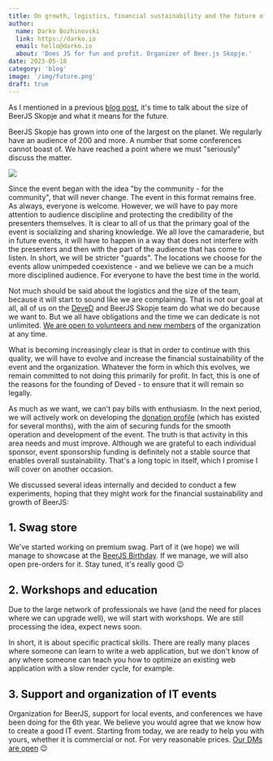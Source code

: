 ```yaml
---
title: On growth, logistics, financial sustainability and the future of BeerJS Skopje
author:
  name: Darko Bozhinovski
  link: https://darko.io
  email: hello@darko.io
  about: 'Does JS for fun and profit. Organizer of Beer.js Skopje.'
date: 2023-05-18
category: 'blog'
image: '/img/future.png'
draft: true
---
```


As I mentioned in a previous [blog post](/vol10-survey), it's time to talk about the size of BeerJS Skopje and what it
means for the future.

BeerJS Skopje has grown into one of the largest on the planet. We regularly have an audience of 200 and more. A number
that some conferences cannot boast of. We have reached a point where we must "seriously" discuss the matter.

<img src="/img/future.png" />

Since the event began with the idea "by the community - for the community", that will never change. The event in this
format remains free. As always, everyone is welcome. However, we will have to pay more attention to audience discipline
and protecting the credibility of the presenters themselves. It is clear to all of us that the primary goal of the event
is socializing and sharing knowledge. We all love the camaraderie, but in future events, it will have to happen in a way
that does not interfere with the presenters and then with the part of the audience that has come to listen. In short, we
will be stricter "guards". The locations we choose for the events allow unimpeded coexistence - and we believe we can be
a much more disciplined audience. For everyone to have the best time in the world.

Not much should be said about the logistics and the size of the team, because it will start to sound like we are
complaining. That is not our goal at all, all of us on the [DeveD](https://deved.mk) and BeerJS Skopje team do what we
do because we want to. But we all have obligations and the time we can dedicate is not unlimited.
[We are open to volunteers and new members](mailto:hello@beerjs.mk?subject=BeerJS%20volunteer%20interest) of the
organization at any time.

What is becoming increasingly clear is that in order to continue with this quality, we will have to evolve and increase
the financial sustainability of the event and the organization. Whatever the form in which this evolves, we remain
committed to not doing this primarily for profit. In fact, this is one of the reasons for the founding of Deved - to
ensure that it will remain so legally.

As much as we want, we can't pay bills with enthusiasm. In the next period, we will actively work on developing the
[donation profile](<(https://ecrowd.mk/organization/4046d293-ce95-433a-9f24-b382c3207c09)>) (which has existed for
several months), with the aim of securing funds for the smooth operation and development of the event. The truth is that
activity in this area needs and must improve. Although we are grateful to each individual sponsor, event sponsorship
funding is definitely not a stable source that enables overall sustainability. That's a long topic in itself, which I
promise I will cover on another occasion.

We discussed several ideas internally and decided to conduct a few experiments, hoping that they might work for the
financial sustainability and growth of BeerJS:

## 1. Swag store

We've started working on premium swag. Part of it (we hope) we will manage to showcase at the
[BeerJS Birthday](https://beerjs.mk/announcements/vol11-announcement/). If we manage, we will also open pre-orders for
it. Stay tuned, it's really good 😉

## 2. Workshops and education

Due to the large network of professionals we have (and the need for places where we can upgrade well), we will start
with workshops. We are still processing the idea, expect news soon.

In short, it is about specific practical skills. There are really many places where someone can learn to write a web
application, but we don't know of any where someone can teach you how to optimize an existing web application with a
slow render cycle, for example.

## 3. Support and organization of IT events

Organization for BeerJS, support for local events, and conferences we have been doing for the 6th year. We believe you
would agree that we know how to create a good IT event. Starting from today, we are ready to help you with yours,
whether it is commercial or not. For very reasonable prices. [Our DMs are open](/contact) 😉
